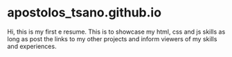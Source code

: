 # apostolos_tsano.github.io
Hi, this is my first e resume. This is to showcase my html, css and js skills as long as post the links to my other projects and inform viewers of my skills and experiences.
